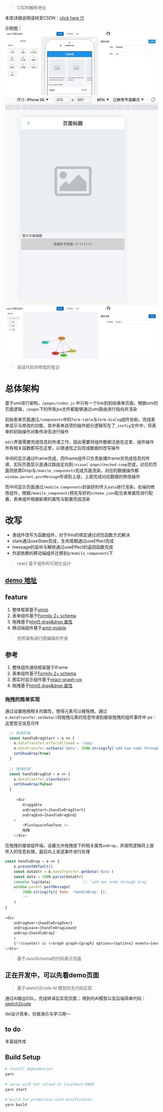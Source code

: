 > CSDN解析地址

本库详细说明请转至CSDN：[click here !!!](https://blog.csdn.net/weixin_43783814/article/details/126185922)

示例图：
![low-code编辑](./README/1.png)
![low-code schema 渲染](./README/2.png)
![图编辑](./README/3.png)


> 阅读代码并修改的笔记

# 总体架构

基于umi进行架构，`/pages/index.js` 中只有一个link到初始表单页面，根据umi的页面逻辑，`/pages`下的所有jsx文件都能够通过umi路由进行指向并渲染

初始表单页面通过`/components`中的`form-table`与`form-dialog`组件协助，完成表单显示与修改的功能，其中表单选项的操作部分逻辑写在了`_config`文件中，将表单的初始操作对象传进去进行操作

`edit`界面需要完成信息的传递工作，因此需要将组件数据注册在这里，组件操作所有相关函数都写在这里，以便通信之后完成数据的改写操作

中间的显示通过Iframe完成，而Iframe组件只负责新建iframe并完成信息的传递，实际页面显示是通过路由定向到`/visual-page/checked-comp`完成，对应的页面则依靠Drop与`/mobile_components`完成页面渲染，对应的数据操作都`window.parent.postMessage`传递到上层，上层完成对应数据的修改操作

而中间显示页面通过`/mobile_components`封装好的传入`data`进行渲染，右端的修改组件，根据`/mobile_components`预先写好的`schema.json`配合表单属性进行配置，表单组件根据新建的属性与配置完成渲染

# 改写
- 类组件改写为函数组件，对于this的绑定通过闭包函数方式解决
- state通过useState完成，生命周期通过useEffect完成
- message的监听与解除通过useEffect的返回函数完成
- 外部依赖的移动端组件迁移到`@/mobile_components`下

> react 基于组件的可视化设计

## [demo 地址](https://koki-5ghulbfed42032ec-1301619189.tcloudbaseapp.com/#/visual-page/edit?pageId=807102f66241a729026a85cf5e4b3926)

## feature

1. 整体框架基于[umijs](https://umijs.org/)
2. 表单组件基于[Formily 2+ schema](https://v2.formilyjs.org/zh-CN)
3. 拖拽基于[html5 drag&drop 属性](https://developer.mozilla.org/zh-CN/docs/Web/API/HTML_Drag_and_Drop_API)
4. 移动端组件基于[antd-mobile](https://mobile.ant.design/)



> 仿照架构进行图编辑的开发

## 参考
1. 整体组件通信框架基于Iframe
2. 表单组件基于[Formily 2+ schema](https://v2.formilyjs.org/zh-CN)
3. 图实时显示组件基于[react-graph-vis](https://github.com/crubier/react-graph-vis)
4. 拖拽基于[html5 drag&drop 属性](https://developer.mozilla.org/zh-CN/docs/Web/API/HTML_Drag_and_Drop_API)

### 拖拽的简单实现

通过设置拖拽相关的属性，使得元素可以被拖拽，通过`e.dataTransfer.setData()`将拖拽元素的信息传递到接收拖拽的组件事件中
ps：这里暂无信息可传
```javascript
  // 拖拽开始
  const handleDragStart = e => {
    e.dataTransfer.effectAllowed = 'copy'
    e.dataTransfer.setData('data', JSON.stringify('add new node through drag'))
    setShowDrop(true)
  }

  // 拖拽结束
  const handleDragEnd = e => {
    e.dataTransfer.clearData()
    setShowDrop(false)
  }

     <div
        draggable
        onDragStart={handleDragStart}
        onDragEnd={handleDragEnd}
    >
        <PlusSquareTwoTone />
        拖拽
    </div>
```

在拖拽的接收组件端，设置允许拖拽放下的相关属性`onDrop`，并按照逻辑将上层传入的信息处理，最后向上发送事件进行处理
```javascript
const handleDrop = e => {
    e.preventDefault()
    const dataStr = e.dataTransfer.getData('data')
    const data = JSON.parse(dataStr)
    console.log(data)               // 'add new node through drag'
    window.parent.postMessage(
        JSON.stringify({ func: 'handleDrop' }),
        '*'
    )
}

<div
    onDragOver={handleDragOver}
    onDragLeave={handleDragLeave}
    onDrop={handleDrop}
    >
    {!!(counter) && (<Graph graph={graph} options={options} events={events} style={{ height: "640px" }} />)}
</div>
```




> 基于JsonSchema的代码表示页面

## 正在开发中，可以先看demo页面


> 基于sketch2code AI 模型的无代码实现

通过AI输出DSL，完成转译后实现页面；
用到的AI模型以及后端简单代码：[sketch2code](https://github.com/li-car-fei/sketch2code)

dsl设计简单，仅做演示与学习用～

## to do
丰富组件库

## Build Setup

```bash
# install dependencies
yarn

# serve with hot reload at localhost:8080
yarn start

# build for production with minification
yarn build
```
